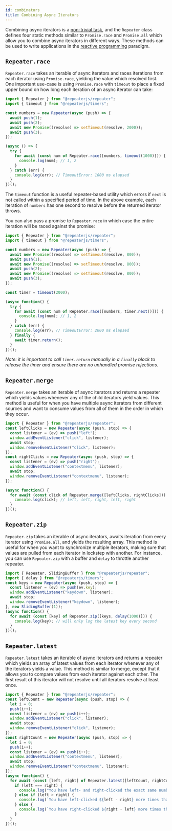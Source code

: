 ```yaml
---
id: combinators 
title: Combining Async Iterators
---
```


Combining async iterators is a [non-trivial task](https://stackoverflow.com/questions/50585456/how-can-i-interleave-merge-async-iterables), and the `Repeater` class defines four static methods similar to `Promise.race` and `Promise.all` which allow you to combine async iterators in different ways. These methods can be used to write applications in the [reactive programming](https://en.wikipedia.org/wiki/Reactive_programming) paradigm.

## `Repeater.race`

`Repeater.race` takes an iterable of async iterators and races iterations from each iterator using `Promise.race`, yielding the value which resolved first. One important use-case is using `Promise.race` with `timeout` to place a fixed upper bound on how long each iteration of an async iterator can take:

```js
import { Repeater } from "@repeaterjs/repeater";
import { timeout } from "@repeaterjs/timers";

const numbers = new Repeater(async (push) => {
  await push(1);
  await push(2);
  await new Promise((resolve) => setTimeout(resolve, 2000));
  await push(3);
});

(async () => {
  try {
    for await (const num of Repeater.race([numbers, timeout(1000)])) {
      console.log(num); // 1, 2
    }
  } catch (err) {
    console.log(err); // TimeoutError: 1000 ms elapsed
  }
})();
```

The `timeout` function is a useful repeater-based utility which errors if `next` is not called within a specified period of time. In the above example, each iteration of `numbers` has one second to resolve before the returned iterator throws.

You can also pass a promise to `Repeater.race` in which case the entire iteration will be raced against the promise:

```js
import { Repeater } from "@repeaterjs/repeater";
import { timeout } from "@repeaterjs/timers";

const numbers = new Repeater(async (push) => {
  await new Promise((resolve) => setTimeout(resolve, 800));
  await push(1);
  await new Promise((resolve) => setTimeout(resolve, 800));
  await push(2);
  await new Promise((resolve) => setTimeout(resolve, 800));
  await push(3);
});

const timer = timeout(2000);

(async function() {
  try {
    for await (const num of Repeater.race([numbers, timer.next()])) {
      console.log(num); // 1, 2
    }
  } catch (err) {
    console.log(err); // TimeoutError: 2000 ms elapsed
  } finally {
    await timer.return();
  }
})();
```

*Note: it is important to call `timer.return` manually in a `finally` block to release the timer and ensure there are no unhandled promise rejections.*

## `Repeater.merge`

`Repeater.merge` takes an iterable of async iterators and returns a repeater which yields values whenever any of the child iterators yield values. This method is useful for when you have multiple async iterators from different sources and want to consume values from all of them in the order in which they occur.

```js
import { Repeater } from "@repeaterjs/repeater";
const leftClicks = new Repeater(async (push, stop) => {
  const listener = (ev) => push("left");
  window.addEventListener("click", listener);
  await stop;
  window.removeEventListener("click", listener);
});
const rightClicks = new Repeater(async (push, stop) => {
  const listener = (ev) => push("right");
  window.addEventListener("contextmenu", listener);
  await stop;
  window.removeEventListener("contextmenu", listener);
});

(async function() {
  for await (const click of Repeater.merge([leftClicks, rightClicks])) {
    console.log(click); // left, left, right, left, right
  }
})();
```

## `Repeater.zip`

`Repeater.zip` takes an iterable of async iterators, awaits iteration from every iterator using `Promise.all`, and yields the resulting array. This method is useful for when you want to synchronize multiple iterators, making sure that values are pulled from each iterator in lockstep with another. For instance, you can use `Repeater.zip` with a buffer and `delay` to throttle another repeater.

```js
import { Repeater, SlidingBuffer } from "@repeaterjs/repeater";
import { delay } from "@repeaterjs/timers";
const keys = new Repeater(async (push, stop) => {
  const listener = (ev) => push(ev.key);
  window.addEventListener("keydown", listener);
  await stop;
  window.removeEventListener("keydown", listener);
}, new SlidingBuffer(1));
(async function() {
  for await (const [key] of Repeater.zip([keys, delay(1000)])) {
    console.log(key); // will only log the latest key every second
  }
})();
```

## `Repeater.latest`

`Repeater.latest` takes an iterable of async iterators and returns a repeater which yields an array of latest values from each iterator whenever any of the iterators yields a value. This method is similar to merge, except that it allows you to compare values from each iterator against each other. The first result of this iterator will not resolve until all iterators resolve at least once.

```js
import { Repeater } from "@repeaterjs/repeater";
const leftCount = new Repeater(async (push, stop) => {
  let i = 0;
  push(i++);
  const listener = (ev) => push(i++);
  window.addEventListener("click", listener);
  await stop;
  window.removeEventListener("click", listener);
});
const rightCount = new Repeater(async (push, stop) => {
  let i = 0;
  push(i++);
  const listener = (ev) => push(i++);
  window.addEventListener("contextmenu", listener);
  await stop;
  window.removeEventListener("contextmenu", listener);
});
(async function() {
  for await (const [left, right] of Repeater.latest([leftCount, rightCount])) {
    if (left === right) {
      console.log("You have left- and right-clicked the exact same number of times");
    } else if (left > right) {
      console.log(`You have left-clicked ${left - right} more times than right-clicked`);
    } else {
      console.log(`You have right-clicked ${right - left} more times than left-clicked`);
    }
  }
})();
```
